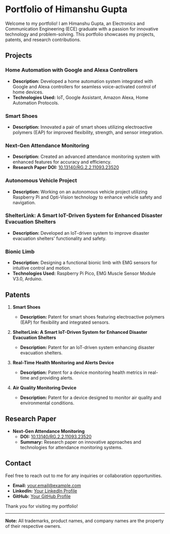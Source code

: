 # Portfolio of Himanshu Gupta

Welcome to my portfolio! I am Himanshu Gupta, an Electronics and Communication Engineering (ECE) graduate with a passion for innovative technology and problem-solving. This portfolio showcases my projects, patents, and research contributions.

## Projects

### Home Automation with Google and Alexa Controllers
- **Description:** Developed a home automation system integrated with Google and Alexa controllers for seamless voice-activated control of home devices.
- **Technologies Used:** IoT, Google Assistant, Amazon Alexa, Home Automation Protocols.

### Smart Shoes
- **Description:** Innovated a pair of smart shoes utilizing electroactive polymers (EAP) for improved flexibility, strength, and sensor integration.

### Next-Gen Attendance Monitoring
- **Description:** Created an advanced attendance monitoring system with enhanced features for accuracy and efficiency.
- **Research Paper DOI:** [10.13140/RG.2.2.11093.23520](https://doi.org/10.13140/RG.2.2.11093.23520)

### Autonomous Vehicle Project
- **Description:** Working on an autonomous vehicle project utilizing Raspberry Pi and Opti-Vision technology to enhance vehicle safety and navigation.

### ShelterLink: A Smart IoT-Driven System for Enhanced Disaster Evacuation Shelters
- **Description:** Developed an IoT-driven system to improve disaster evacuation shelters' functionality and safety.

### Bionic Limb
- **Description:** Designing a functional bionic limb with EMG sensors for intuitive control and motion.
- **Technologies Used:** Raspberry Pi Pico, EMG Muscle Sensor Module V3.0, Arduino.

## Patents

1. **Smart Shoes**
   - **Description:** Patent for smart shoes featuring electroactive polymers (EAP) for flexibility and integrated sensors.

2. **ShelterLink: A Smart IoT-Driven System for Enhanced Disaster Evacuation Shelters**
   - **Description:** Patent for an IoT-driven system enhancing disaster evacuation shelters.

3. **Real-Time Health Monitoring and Alerts Device**
   - **Description:** Patent for a device monitoring health metrics in real-time and providing alerts.

4. **Air Quality Monitoring Device**
   - **Description:** Patent for a device designed to monitor air quality and environmental conditions.

## Research Paper

- **Next-Gen Attendance Monitoring**
  - **DOI:** [10.13140/RG.2.2.11093.23520](https://doi.org/10.13140/RG.2.2.11093.23520)
  - **Summary:** Research paper on innovative approaches and technologies for attendance monitoring systems.

## Contact

Feel free to reach out to me for any inquiries or collaboration opportunities.

- **Email:** [your.email@example.com](mailto:your.email@example.com)
- **LinkedIn:** [Your LinkedIn Profile](https://www.linkedin.com/in/your-profile)
- **GitHub:** [Your GitHub Profile](https://github.com/your-profile)

Thank you for visiting my portfolio!

---

**Note:** All trademarks, product names, and company names are the property of their respective owners.
